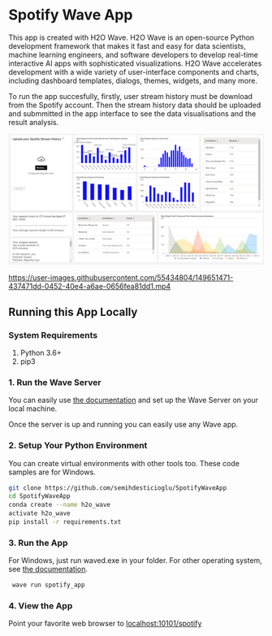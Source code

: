 # Spotify Wave App

This app is created with H2O Wave. H2O Wave is an open-source Python development framework that makes it fast and easy for data scientists, machine learning engineers, and software developers to develop real-time interactive AI apps with sophisticated visualizations. H2O Wave accelerates development with a wide variety of user-interface components and charts, including dashboard templates, dialogs, themes, widgets, and many more.

To run the app succesfully, firstly, user stream history must be download from the Spotify account. Then the stream history data should be uploaded and submmitted in the app interface to see the data visualisations and the result analysis. 


![alt text](screenshots/Capture.PNG)


https://user-images.githubusercontent.com/55434804/149651471-437471dd-0452-40e4-a6ae-0656fea81dd1.mp4




## Running this App Locally

### System Requirements

1. Python 3.6+
2. pip3

### 1. Run the Wave Server

You can easily use [the documentation](https://wave.h2o.ai/docs/installation) and set up the Wave Server on your local machine. 

Once the server is up and running you can easily use any Wave app.

### 2. Setup Your Python Environment

You can create virtual environments with other tools too.  These code samples are for Windows. 
```bash
git clone https://github.com/semihdesticioglu/SpotifyWaveApp
cd SpotifyWaveApp
conda create --name h2o_wave
activate h2o_wave
pip install -r requirements.txt
```

### 3. Run the App
For Windows, just run waved.exe in your folder. For other operating system, see [the documentation](https://wave.h2o.ai/docs/installation).
```bash
 wave run spotify_app
```

### 4. View the App

Point your favorite web browser to [localhost:10101/spotify](http://localhost:10101/spotify)

